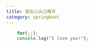 ```yaml
---
title: 爱在心头口难开
category: springboot
---
```

```javascript
	for(;;);
	console.log("I love you!");
```
